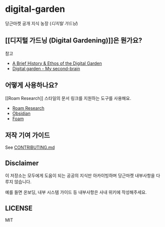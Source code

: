 # digital-garden

당근마켓 공개 지식 농장 (*디지털 가드닝*)

## [[디지털 가드닝 (Digital Gardening)]]은 뭔가요?

참고
- [A Brief History & Ethos of the Digital Garden](https://maggieappleton.com/garden-history)
- [Digital garden - My second-brain](https://garden.anthonyamar.fr/Digital+garden/Digital+garden)

## 어떻게 사용하나요?

[[Roam Research]] 스타일의 문서 링크를 지원하는 도구를 사용해요.

- [Roam Research](https://roamresearch.com/)
- [Obsidian](https://obsidian.md/)
- [Foam](https://foambubble.github.io/)

## 저작 기여 가이드

See [CONTRIBUTING.md](./CONTRIBUTING.md)

## Disclaimer

이 저장소는 모두에게 도움이 되는 공공의 지식만 아카이빙하며 당근마켓 내부사항을 다루지 않습니다.

예를 들면 온보딩, 내부 시스템 가이드 등 내부사항은 사내 위키에 작성해주세요.

## LICENSE

MIT